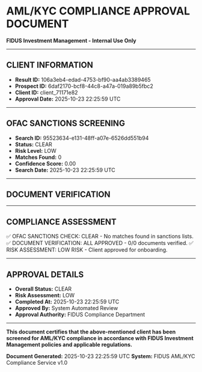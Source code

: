 
# AML/KYC COMPLIANCE APPROVAL DOCUMENT
**FIDUS Investment Management - Internal Use Only**

---

## CLIENT INFORMATION
- **Result ID:** 106a3eb4-edad-4753-bf90-aa4ab3389465
- **Prospect ID:** 6daf2170-bcf8-44c8-a47a-019a89b5fbc2
- **Client ID:** client_71171e82
- **Approval Date:** 2025-10-23 22:25:59 UTC

---

## OFAC SANCTIONS SCREENING
- **Search ID:** 95523634-e131-48ff-a07e-6526dd551b94
- **Status:** CLEAR
- **Risk Level:** LOW
- **Matches Found:** 0
- **Confidence Score:** 0.00
- **Search Date:** 2025-10-23 22:25:59 UTC

---

## DOCUMENT VERIFICATION

---

## COMPLIANCE ASSESSMENT
✅ OFAC SANCTIONS CHECK: CLEAR - No matches found in sanctions lists.
✅ DOCUMENT VERIFICATION: ALL APPROVED - 0/0 documents verified.
✅ RISK ASSESSMENT: LOW RISK - Client approved for onboarding.

---

## APPROVAL DETAILS
- **Overall Status:** CLEAR
- **Risk Assessment:** LOW
- **Completed At:** 2025-10-23 22:25:59 UTC
- **Approved By:** System Automated Review
- **Approval Authority:** FIDUS Compliance Department

---

**This document certifies that the above-mentioned client has been screened for AML/KYC compliance in accordance with FIDUS Investment Management policies and applicable regulations.**

**Document Generated:** 2025-10-23 22:25:59 UTC
**System:** FIDUS AML/KYC Compliance Service v1.0
